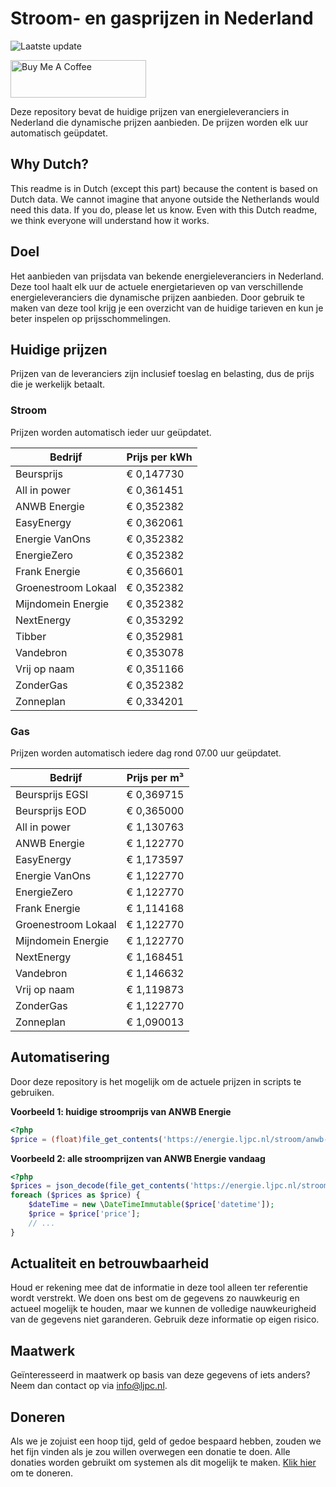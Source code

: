 # Stroom- en gasprijzen in Nederland

![Laatste update](https://img.shields.io/badge/laatste%20update-2023--05--03%2020%3A00%20CET-brightgreen)

<a href="https://www.buymeacoffee.com/Lars-" target="_blank"><img src="https://cdn.buymeacoffee.com/buttons/v2/default-orange.png" alt="Buy Me A Coffee" height="60" style="height: 60px !important;width: 217px !important;" ></a>

Deze repository bevat de huidige prijzen van energieleveranciers in Nederland die dynamische prijzen aanbieden. De prijzen worden elk uur automatisch geüpdatet.

## Why Dutch?

This readme is in Dutch (except this part) because the content is based on Dutch data. We cannot imagine that anyone outside the Netherlands would need this data. If you do, please let us know. Even with this Dutch readme, we think
everyone will understand how it works.

## Doel

Het aanbieden van prijsdata van bekende energieleveranciers in Nederland. Deze tool haalt elk uur de actuele energietarieven op van verschillende energieleveranciers die dynamische prijzen aanbieden. Door gebruik te maken van deze tool
krijg je een overzicht van de huidige tarieven en kun je beter inspelen op prijsschommelingen.

## Huidige prijzen

Prijzen van de leveranciers zijn inclusief toeslag en belasting, dus de prijs die je werkelijk betaalt.

### Stroom

Prijzen worden automatisch ieder uur geüpdatet.

 Bedrijf | Prijs per kWh 
---------|---------------
Beursprijs | € 0,147730
All in power | € 0,361451
ANWB Energie | € 0,352382
EasyEnergy | € 0,362061
Energie VanOns | € 0,352382
EnergieZero | € 0,352382
Frank Energie | € 0,356601
Groenestroom Lokaal | € 0,352382
Mijndomein Energie | € 0,352382
NextEnergy | € 0,353292
Tibber | € 0,352981
Vandebron | € 0,353078
Vrij op naam | € 0,351166
ZonderGas | € 0,352382
Zonneplan | € 0,334201


### Gas

Prijzen worden automatisch iedere dag rond 07.00 uur geüpdatet.

 Bedrijf | Prijs per m³ 
---------|--------------
Beursprijs EGSI | € 0,369715
Beursprijs EOD | € 0,365000
All in power | € 1,130763
ANWB Energie | € 1,122770
EasyEnergy | € 1,173597
Energie VanOns | € 1,122770
EnergieZero | € 1,122770
Frank Energie | € 1,114168
Groenestroom Lokaal | € 1,122770
Mijndomein Energie | € 1,122770
NextEnergy | € 1,168451
Vandebron | € 1,146632
Vrij op naam | € 1,119873
ZonderGas | € 1,122770
Zonneplan | € 1,090013


## Automatisering

Door deze repository is het mogelijk om de actuele prijzen in scripts te gebruiken.

**Voorbeeld 1: huidige stroomprijs van ANWB Energie**

```php
<?php
$price = (float)file_get_contents('https://energie.ljpc.nl/stroom/anwb-energie-nu.txt');

```

**Voorbeeld 2: alle stroomprijzen van ANWB Energie vandaag**

```php
<?php
$prices = json_decode(file_get_contents('https://energie.ljpc.nl/stroom/all-in-power-vandaag.json'),true);
foreach ($prices as $price) {
    $dateTime = new \DateTimeImmutable($price['datetime']);
    $price = $price['price'];
    // ...
}
```

## Actualiteit en betrouwbaarheid

Houd er rekening mee dat de informatie in deze tool alleen ter referentie wordt verstrekt. We doen ons best om de gegevens zo nauwkeurig en actueel mogelijk te houden, maar we kunnen de volledige nauwkeurigheid van de gegevens niet
garanderen. Gebruik deze informatie op eigen risico.

## Maatwerk

Geïnteresseerd in maatwerk op basis van deze gegevens of iets anders? Neem dan contact op
via [info@ljpc.nl](mailto:info@ljpc.nl?subject=Energie%20prijzen).

## Doneren

Als we je zojuist een hoop tijd, geld of gedoe bespaard hebben, zouden we het fijn vinden als je zou willen overwegen een
donatie te doen. Alle donaties worden gebruikt om systemen als dit mogelijk te
maken. [Klik hier](https://www.buymeacoffee.com/Lars-) om te doneren.
